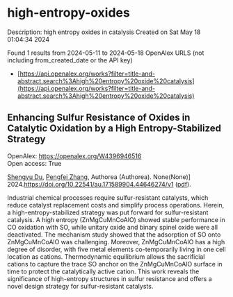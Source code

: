 # high-entropy-oxides
Description: high entropy oxides in catalysis
Created on Sat May 18 01:04:34 2024

Found 1 results from 2024-05-11 to 2024-05-18
OpenAlex URLS (not including from_created_date or the API key)
- [https://api.openalex.org/works?filter=title-and-abstract.search%3Ahigh%20entropy%20oxide%20catalysis](https://api.openalex.org/works?filter=title-and-abstract.search%3Ahigh%20entropy%20oxide%20catalysis)

## Enhancing Sulfur Resistance of Oxides in Catalytic Oxidation by a High Entropy-Stabilized Strategy   

OpenAlex: https://openalex.org/W4396946516    
Open access: True
    
[Shengyu Du](https://openalex.org/A5029370723), [Pengfei Zhang](https://openalex.org/A5005363741), Authorea (Authorea). None(None)] 2024.https://doi.org/10.22541/au.171589904.44646274/v1 ([pdf](https://www.authorea.com/doi/pdf/10.22541/au.171589904.44646274/v1)).
    
Industrial chemical processes require sulfur-resistant catalysts, which reduce catalyst replacement costs and simplify process operations. Herein, a high-entropy-stabilized strategy was put forward for sulfur-resistant catalysis. A high entropy (ZnMgCuMnCoAlO) showed stable performance in CO oxidation with SO, while unitary oxide and binary spinel oxide were all deactivated. The mechanism study showed that the adsorption of SO onto ZnMgCuMnCoAlO was challenging. Moreover, ZnMgCuMnCoAlO has a high degree of disorder, with five metal elements co-temporarily living in one cell location as cations. Thermodynamic equilibrium allows the sacrificial cations to capture the trace SO anchor on the ZnMgCuMnCoAlO surface in time to protect the catalytically active cation. This work reveals the significance of high-entropy structures in sulfur resistance and offers a novel design strategy for sulfur-resistant catalysts.    

    
